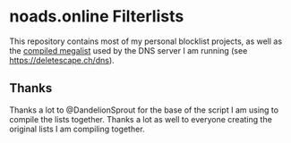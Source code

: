 # noads.online Filterlists

This repository contains most of my personal blocklist projects, as well as the [compiled megalist](http://lists.noads.online/lists/compilation.txt) used by the DNS server I am running (see https://deletescape.ch/dns).

## Thanks

Thanks a lot to @DandelionSprout for the base of the script I am using to compile the lists together.
Thanks a lot as well to everyone creating the original lists I am compiling together.